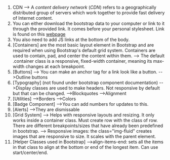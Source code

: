 1. CDN --> A _content delivery network_ (_CDN_) refers to a geographically distributed group of servers which work together to provide fast delivery of Internet content.  
2. You can either download the bootstrap data to your computer or link to it through the provided link. It comes before your personal stylesheet. Link is found on this [webpage](https://getbootstrap.com/docs/5.1/getting-started/introduction/)
3. You also need to add JS links at the bottom of the body. 
4. [Containers] are the most basic layout element in Bootstrap and are required when using Bootstrap's default grid system. Containers are used to contain, pad, and center the content within them. 
		--> The default .container class is a responsive, fixed-width container, meaning its max-width changes at each breakpoint. 
5. [Buttons]
		--> You can make an anchor tag for a link look like a button.
		-->Outline buttons 
6. [Typography] (not found under bootstrap component documentation)
		-->Display classes are used to make headers. Not responsive by default but that can be changed. 
		-->Blockquotes
		-->Alignment
7. [Utilities]
		-->Borders
		-->Colors
8. [Badge Component]
		-->You can add numbers for updates to this. 
9. [Alerts]
		-->They are dismissable
10. [Grid System] --> Helps with responsive layouts and resizing. It only works inside a container class. Must create row with the class of row. There are different breakpoints/sizes that have already been predefined in bootstrap. 
	--> Responsive images: the class="img-fluid" creates images that are responsive to size. It scales with the parent element. 
11. [Helper Classes used in Bootstrap]
	-->align-items-end: sets all the items in that class to align at the bottom or end of the longest item. Can use start/center/end. 